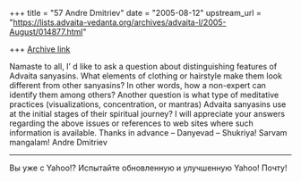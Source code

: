 +++
title = "57 Andre Dmitriev"
date = "2005-08-12"
upstream_url = "https://lists.advaita-vedanta.org/archives/advaita-l/2005-August/014877.html"

+++
[Archive link](https://lists.advaita-vedanta.org/archives/advaita-l/2005-August/014877.html)

Namaste to all,
I’ d like to ask a question about distinguishing features of Advaita sanyasins.  What elements of clothing or hairstyle make them look different from other sanyasins?  In other words, how a non-expert can identify them among others? 
Another question is what type of meditative practices (visualizations, concentration, or mantras)  Advaita sanyasins use at the initial stages of their spiritual journey? 
I will appreciate your answers regarding the above issues or references to web sites where such information is available. 
Thanks in advance – Danyevad – Shukriya!
Sarvam mangalam!
Andre Dmitriev




---------------------------------
Вы уже с Yahoo!?
Испытайте обновленную и улучшенную Yahoo! Почту!

